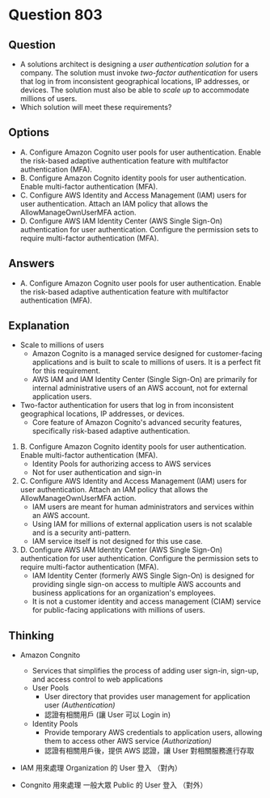 # Question 803
## Question
* A solutions architect is designing a *user authentication solution* for a company. The solution must invoke *two-factor authentication* for users that log in from inconsistent geographical locations, IP addresses, or devices. The solution must also be able to *scale up* to accommodate millions of users.
* Which solution will meet these requirements?

## Options
* A. Configure Amazon Cognito user pools for user authentication. Enable the risk-based adaptive authentication feature with multifactor authentication (MFA).
* B. Configure Amazon Cognito identity pools for user authentication. Enable multi-factor authentication (MFA).
* C. Configure AWS Identity and Access Management (IAM) users for user authentication. Attach an IAM policy that allows the AllowManageOwnUserMFA action.
* D. Configure AWS IAM Identity Center (AWS Single Sign-On) authentication for user authentication. Configure the permission sets to require multi-factor authentication (MFA).

## Answers
* A. Configure Amazon Cognito user pools for user authentication. Enable the risk-based adaptive authentication feature with multifactor authentication (MFA).

## Explanation
* Scale to millions of users
   * Amazon Cognito is a managed service designed for customer-facing applications and is built to scale to millions of users. It is a perfect fit for this requirement.
   * AWS IAM and IAM Identity Center (Single Sign-On) are primarily for internal administrative users of an AWS account, not for external application users. 
* Two-factor authentication for users that log in from inconsistent geographical locations, IP addresses, or devices.
   * Core feature of Amazon Cognito's advanced security features, specifically risk-based adaptive authentication.

1. B. Configure Amazon Cognito identity pools for user authentication. Enable multi-factor authentication (MFA).
   * Identity Pools for authorizing access to AWS services
   * Not for user authentication and sign-in
2. C. Configure AWS Identity and Access Management (IAM) users for user authentication. Attach an IAM policy that allows the AllowManageOwnUserMFA action.
   * IAM users are meant for human administrators and services within an AWS account. 
   * Using IAM for millions of external application users is not scalable and is a security anti-pattern. 
   * IAM service itself is not designed for this use case.
3. D. Configure AWS IAM Identity Center (AWS Single Sign-On) authentication for user authentication. Configure the permission sets to require multi-factor authentication (MFA).
   * IAM Identity Center (formerly AWS Single Sign-On) is designed for providing single sign-on access to multiple AWS accounts and business applications for an organization's employees. 
   * It is not a customer identity and access management (CIAM) service for public-facing applications with millions of users.


## Thinking
* Amazon Congnito
  * Services that simplifies the process of adding user sign-in, sign-up, and access control to web applications
  * User Pools
    * User directory that provides user management for application user *(Authentication)*
    * 認證有相關用戶 (讓 User 可以 Login in)
  * Identity Pools
    * Provide temporary AWS credentials to application users, allowing them to access other AWS service *(Authorization)*
    * 認證有相關用戶後，提供 AWS 認證，讓 User 對相關服務進行存取

* IAM 用來處理 Organization 的 User 登入 （對內）
* Congnito 用來處理 一般大眾 Public 的 User 登入 （對外）